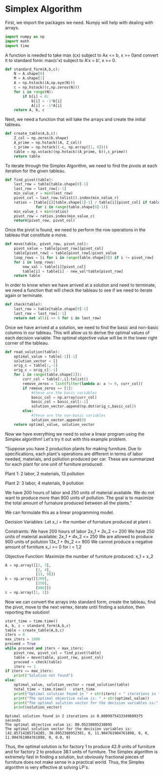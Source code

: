 # Simplex Algorithm

First, we import the packages we need.  Numpy will help with dealing with arrays.


```python
import numpy as np
import math
import time
```

A function is needed to take max (cx) subject to Ax <= b, x >= 0and convert it to standard form: max(c'x) subject to A'x = b', x >= 0. 


```python
def standard_form(A,b,c):
    N = A.shape[0]
    M = A.shape[1]
    A = np.hstack((A,np.eye(N)))
    c = np.hstack((c,np.zeros(N)))
    for i in range(N):
        if b[i] < 0:
            b[i] = -1*b[i]
            A[i] = -1*A[i]
    return A, b, c
```

Next, we need a function that will take the arrays and create the initial tableau.


```python
def create_table(A,b,c):
    Z_col = np.zeros(b.shape)
    A_prime = np.hstack((A, Z_col))
    c_prime = np.hstack((-c, np.array([1, 0])))
    table = np.vstack((np.hstack((A_prime, b)),c_prime))
    return table
```

To iterate through the Simplex Algorithm, we need to find the pivots at each iteration for the given tableau.


```python
def find_pivot(table):
    last_row = table[table.shape[0]-1]
    last_row = last_row[:-1]
    min_value_r = min(last_row)
    pivot_col = last_row.tolist().index(min_value_r)
    ratios = [table[i][table.shape[1]-1] / table[i][pivot_col] if table[i][pivot_col] != 0 else math.inf 
              for i in range(table.shape[0]-1)]
    min_value_c = min(ratios)
    pivot_row = ratios.index(min_value_c)
    return(pivot_row, pivot_col)
```

Once the pivot is found, we need to perform the row operations in the tableau that constitute a move.


```python
def move(table, pivot_row, pivot_col):
    pivot_value = table[pivot_row][pivot_col]
    table[pivot_row] = table[pivot_row]/pivot_value
    loop_rows = [i for i in range(table.shape[0]) if i != pivot_row]
    for i in loop_rows:
        new_val = table[i][pivot_col]
        table[i] = table[i] - new_val*table[pivot_row]
    return table
```

In order to know when we have arrived at a solution and need to terminate, we need a function that will check the tableau to see if we need to iterate again or terminate.


```python
def check(table):
    last_row = table[table.shape[0]-1]
    last_row = last_row[:-1]
    return not all(i >= 0 for i in last_row)
```

Once we have arrived at a solution, we need to find the basic and non-basic columns in our tableau.  This will allow us to derive the optimal values of each decision variable.  The optimal objective value will be in the lower right corner of the tableau.


```python
def read_solution(table):
    optimal_value = table[-1][-1]
    solution_vector = []
    orig_c = table[:,-1]
    orig_c = orig_c[:-1]
    for i in range(table.shape[1]):
        curr_col = table[:,i].tolist()
        remove_zeros = list(filter(lambda a: a != 0, curr_col))
        if remove_zeros == [1]:
            #these are the basic variables
            basic_col = np.array(curr_col)
            basic_col = basic_col[:-1]
            solution_vector.append(np.dot(orig_c,basic_col))
        else:
            #these are the non-basic variables
            solution_vector.append(0)
    return optimal_value, solution_vector
```

Now we have everything we need to solve a linear program using the Simplex algorithm! Let's try it out with this example problem.

"Suppose you have 2 production plants for making furniture. Due to specifications, each plant's operations are different in terms of labor needed, materials, and pollution produced per car.  These are summarized for each plant for one unit of furniture produced:

Plant 1: 2 labor, 2 materials, 13 pollution

Plant 2: 3 labor, 4 materials, 9 pollution

We have 200 hours of labor and 250 units of material available. We do not want to produce more than 900 units of pollution.  The goal is to maximize the total amount of furnature produced between all the plants."

We can formulate this as a linear programming model.  

Decision Variables:
Let x_i = the number of furnature produced at plant i.

Constraints:
We have 200 hours of labor
2*x_1 + 3*x_2 <= 200
We have 250 units of material available:
2*x_1 + 4*x_2 <= 250
We are allowed to produce 900 units of pollution
13*x_1 + 9*x_2 <= 900
We cannot produce a negative amount of furniture
x_i >= 0 for i = 1,2

Objective Function:
Maximize the number of furniture produced:
x_1 + x_2 


```python
A = np.array([[2, 3],
              [2, 4],
              [13, 9]])
b = np.array([[200],
              [250],
              [900]])
c = np.array([1, 1])
```

Now we can convert the arrays into standard form, create the tableau, find the pivot, move to the next vertex, iterate until finding a solution, then reporting the solution!


```python
start_time = time.time()
A, b, c = standard_form(A,b,c)
table = create_table(A,b,c)
iters = 0
max_iters = 1000
proceed = True
while proceed and iters < max_iters:
    pivot_row, pivot_col = find_pivot(table)
    table = move(table, pivot_row, pivot_col)
    proceed = check(table)
    iters += 1
if iters == max_iters:
    print("Solution not found")
else:
    optimal_value, solution_vector = read_solution(table)
    total_time = time.time() - start_time
    print("Optimal solution found in " + str(iters) + " iterations in " + str(total_time) + " seconds")
    print("The optimal objective value is: " + str(optimal_value))
    print("The optimal solution vector for the decision variables is:")
    print(solution_vector)
```

    Optimal solution found in 2 iterations in 0.0009975433349609375 seconds
    The optimal objective value is: 80.95238095238095
    The optimal solution vector for the decision variables is:
    [42.85714285714285, 38.0952380952381, 0, 11.904761904761898, 0, 0, 11.904761904761898, 0, 0.0, 0]
    

Thus, the optimal solution is for factory 1 to produce 42.9 units of furniture and for factory 2 to produce 38.1 units of furniture.  The Simplex algorithm is extremely fast in finding a solution, but obviously fractional pieces of furniture does not make sense in a practical world.  Thus, the Simplex algorithm is very effective at solving LP's.
